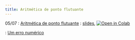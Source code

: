 ```yaml
---
title: Aritmética de ponto flutuante
---
```


05/07
: [Aritmética de ponto flutuante](https://youtu.be/C-Lf_caEjD8)
  : [slides](/material/02_ponto_flutuante.pdf), <a href="https://githubtocolab.com/cn-ufpe/cn-ufpe.github.io/blob/master/material/02_ponto_flutuante.ipynb" target="_parent"><img src="https://colab.research.google.com/assets/colab-badge.svg" alt="Open in Colab"/></a>
  
: [Um erro numérico](https://youtu.be/OdfCscLHBVo)
    

 
